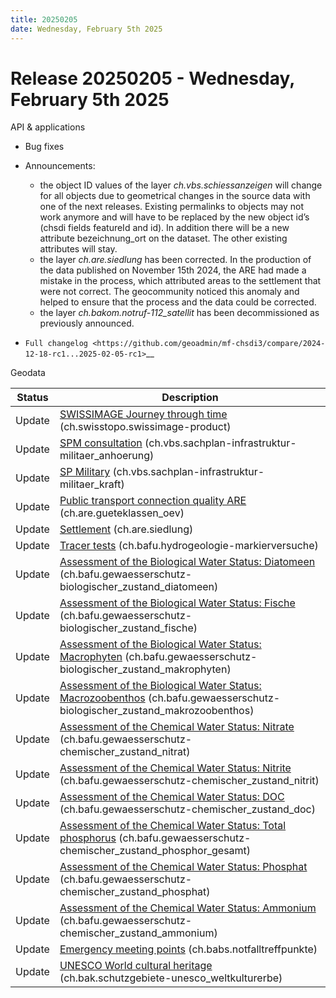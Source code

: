 ```yaml
---
title: 20250205
date: Wednesday, February 5th 2025
---
```


# Release 20250205 - Wednesday, February 5th 2025

API & applications

- Bug fixes
- Announcements:

  - the object ID values of the layer _ch.vbs.schiessanzeigen_ will change for all objects due to geometrical changes in the source data with one of the next releases. Existing permalinks to objects may not work anymore and will have to be replaced by the new object id’s (chsdi fields featureId and id). In addition there will be a new attribute bezeichnung_ort on the dataset. The other existing attributes will stay.
  - the layer _ch.are.siedlung_ has been corrected. In the production of the data published on November 15th 2024, the ARE had made a mistake in the process, which attributed areas to the settlement that were not correct. The geocommunity noticed this anomaly and helped to ensure that the process and the data could be corrected.
  - the layer _ch.bakom.notruf-112_satellit_ has been decommissioned as previously announced.

- `Full changelog <https://github.com/geoadmin/mf-chsdi3/compare/2024-12-18-rc1...2025-02-05-rc1>`\_\_

Geodata

| Status | Description                                                                                                                                                                                                          |
| ------ | -------------------------------------------------------------------------------------------------------------------------------------------------------------------------------------------------------------------- |
| Update | [SWISSIMAGE Journey through time](//map.geo.admin.ch/?layers=ch.swisstopo.swissimage-product) (ch.swisstopo.swissimage-product)                                                                                      |
| Update | [SPM consultation](//map.geo.admin.ch/?layers=ch.vbs.sachplan-infrastruktur-militaer_anhoerung) (ch.vbs.sachplan-infrastruktur-militaer_anhoerung)                                                                   |
| Update | [SP Military](//map.geo.admin.ch/?layers=ch.vbs.sachplan-infrastruktur-militaer_kraft) (ch.vbs.sachplan-infrastruktur-militaer_kraft)                                                                                |
| Update | [Public transport connection quality ARE](//map.geo.admin.ch/?layers=ch.are.gueteklassen_oev) (ch.are.gueteklassen_oev)                                                                                              |
| Update | [Settlement](//map.geo.admin.ch/?layers=ch.are.siedlung) (ch.are.siedlung)                                                                                                                                           |
| Update | [Tracer tests](//map.geo.admin.ch/?layers=ch.bafu.hydrogeologie-markierversuche) (ch.bafu.hydrogeologie-markierversuche)                                                                                             |
| Update | [Assessment of the Biological Water Status: Diatomeen](//map.geo.admin.ch/?layers=ch.bafu.gewaesserschutz-biologischer_zustand_diatomeen) (ch.bafu.gewaesserschutz-biologischer_zustand_diatomeen)                   |
| Update | [Assessment of the Biological Water Status: Fische](//map.geo.admin.ch/?layers=ch.bafu.gewaesserschutz-biologischer_zustand_fische) (ch.bafu.gewaesserschutz-biologischer_zustand_fische)                            |
| Update | [Assessment of the Biological Water Status: Macrophyten](//map.geo.admin.ch/?layers=ch.bafu.gewaesserschutz-biologischer_zustand_makrophyten) (ch.bafu.gewaesserschutz-biologischer_zustand_makrophyten)             |
| Update | [Assessment of the Biological Water Status: Macrozoobenthos](//map.geo.admin.ch/?layers=ch.bafu.gewaesserschutz-biologischer_zustand_makrozoobenthos) (ch.bafu.gewaesserschutz-biologischer_zustand_makrozoobenthos) |
| Update | [Assessment of the Chemical Water Status: Nitrate](//map.geo.admin.ch/?layers=ch.bafu.gewaesserschutz-chemischer_zustand_nitrat) (ch.bafu.gewaesserschutz-chemischer_zustand_nitrat)                                 |
| Update | [Assessment of the Chemical Water Status: Nitrite](//map.geo.admin.ch/?layers=ch.bafu.gewaesserschutz-chemischer_zustand_nitrit) (ch.bafu.gewaesserschutz-chemischer_zustand_nitrit)                                 |
| Update | [Assessment of the Chemical Water Status: DOC](//map.geo.admin.ch/?layers=ch.bafu.gewaesserschutz-chemischer_zustand_doc) (ch.bafu.gewaesserschutz-chemischer_zustand_doc)                                           |
| Update | [Assessment of the Chemical Water Status: Total phosphorus](//map.geo.admin.ch/?layers=ch.bafu.gewaesserschutz-chemischer_zustand_phosphor_gesamt) (ch.bafu.gewaesserschutz-chemischer_zustand_phosphor_gesamt)      |
| Update | [Assessment of the Chemical Water Status: Phosphat](//map.geo.admin.ch/?layers=ch.bafu.gewaesserschutz-chemischer_zustand_phosphat) (ch.bafu.gewaesserschutz-chemischer_zustand_phosphat)                            |
| Update | [Assessment of the Chemical Water Status: Ammonium](//map.geo.admin.ch/?layers=ch.bafu.gewaesserschutz-chemischer_zustand_ammonium) (ch.bafu.gewaesserschutz-chemischer_zustand_ammonium)                            |
| Update | [Emergency meeting points](//map.geo.admin.ch/?layers=ch.babs.notfalltreffpunkte) (ch.babs.notfalltreffpunkte)                                                                                                       |
| Update | [UNESCO World cultural heritage](//map.geo.admin.ch/?layers=ch.bak.schutzgebiete-unesco_weltkulturerbe) (ch.bak.schutzgebiete-unesco_weltkulturerbe)                                                                 |
